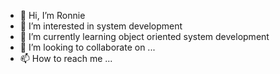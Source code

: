 - 👋 Hi, I’m Ronnie
- 👀 I’m interested in system development
- 🌱 I’m currently learning object oriented system development
- 💞️ I’m looking to collaborate on ...
- 📫 How to reach me ...

<!---
ronnieokane/ronnieokane is a ✨ special ✨ repository because its `README.md` (this file) appears on your GitHub profile.
You can click the Preview link to take a look at your changes.
--->

